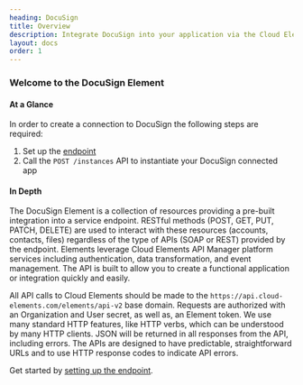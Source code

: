 ```yaml
---
heading: DocuSign
title: Overview
description: Integrate DocuSign into your application via the Cloud Elements APIs.
layout: docs
order: 1
---
```


### Welcome to the DocuSign Element


#### At a Glance

In order to create a connection to DocuSign the following steps are required:

1. Set up the [endpoint](docusign-endpoint-setup.html)
2. Call the `POST /instances` API to instantiate your DocuSign connected app

#### In Depth

The DocuSign Element is a collection of resources providing a pre-built integration into a service endpoint. RESTful methods (POST, GET, PUT, PATCH, DELETE) are used to interact with these resources (accounts, contacts, files) regardless of the type of APIs (SOAP or REST) provided by the endpoint. Elements leverage Cloud Elements API Manager platform services including authentication, data transformation, and event management.  The API is built to allow you to create a functional application or integration quickly and easily.

All API calls to Cloud Elements should be made to the `https://api.cloud-elements.com/elements/api-v2` base domain. Requests are authorized with an Organization and User secret, as well as, an Element token.  We use many standard HTTP features, like HTTP verbs, which can be understood by many HTTP clients. JSON will be returned in all responses from the API, including errors. The APIs are designed to have predictable, straightforward URLs and to use HTTP response codes to indicate API errors.

Get started by [setting up the endpoint](docusign-endpoint-setup.html).
